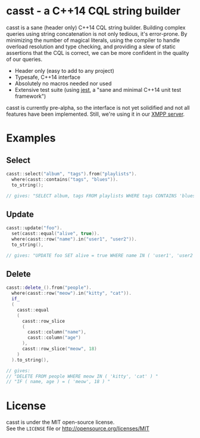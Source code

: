 # casst - a C++14 CQL string builder

casst is a sane (header only) C++14 CQL string builder. Building complex queries using string concatenation is not only tedious, it's error-prone. By minimizing the number of magical literals, using the compiler to handle overload resolution and type checking, and providing a slew of static assertions that the CQL is correct, we can be more confident in the quality of our queries.

  * Header only (easy to add to any project)
  * Typesafe, C++14 interface
  * Absolutely no macros needed nor used
  * Extensive test suite (using [jest](https://github.com/jeaye/jest), a "sane and minimal C++14 unit test framework")

casst is currently pre-alpha, so the interface is not yet solidified and not all features have been implemented. Still, we're using it in our [XMPP server](http://www.eyeball.com/products/xmpp-server).

# Examples
## Select
```cpp
casst::select("album", "tags").from("playlists").
  where(casst::contains("tags", "blues")).
  to_string();

// gives: "SELECT album, tags FROM playlists WHERE tags CONTAINS 'blues' "
```
## Update
```cpp
casst::update("foo").
  set(casst::equal("alive", true)).
  where(casst::row("name").in("user1", "user2")).
  to_string(),

// gives: "UPDATE foo SET alive = true WHERE name IN ( 'user1', 'user2' ) "
```
## Delete
```cpp
casst::delete_().from("people").
  where(casst::row("meow").in("kitty", "cat")).
  if_
  (
    casst::equal
    (
      casst::row_slice
      (
        casst::column("name"),
        casst::column("age")
      ),
      casst::row_slice("meow", 18)
    )
  ).to_string(),

// gives: 
// "DELETE FROM people WHERE meow IN ( 'kitty', 'cat' ) "
// "IF ( name, age ) = ( 'meow', 18 ) "
```

# License
casst is under the MIT open-source license.  
See the `LICENSE` file or http://opensource.org/licenses/MIT
